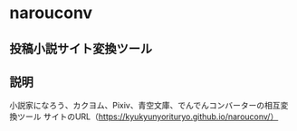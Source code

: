 # narouconv
## 投稿小説サイト変換ツール
## 説明
小説家になろう、カクヨム、Pixiv、青空文庫、でんでんコンバーターの相互変換ツール
サイトのURL（https://kyukyunyorituryo.github.io/narouconv/）
